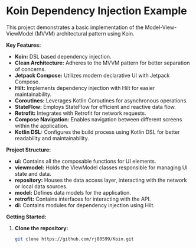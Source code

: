 # Koin Dependency Injection Example

This project demonstrates a basic implementation of the Model-View-ViewModel (MVVM) architectural pattern using Koin.

**Key Features:**

* **Koin:** DSL based dependency injection.
* **Clean Architecture:** Adheres to the MVVM pattern for better separation of concerns.
* **Jetpack Compose:** Utilizes modern declarative UI with Jetpack Compose.
* **Hilt:** Implements dependency injection with Hilt for easier maintainability.
* **Coroutines:** Leverages Kotlin Coroutines for asynchronous operations.
* **StateFlow:** Employs StateFlow for efficient and reactive data flow.
* **Retrofit:** Integrates with Retrofit for network requests.
* **Compose Navigation:** Enables navigation between different screens within the application.
* **Kotlin DSL:** Configures the build process using Kotlin DSL for better readability and maintainability.

**Project Structure:**

* **ui:** Contains all the composable functions for UI elements.
* **viewmodel:** Holds the ViewModel classes responsible for managing UI state and data.
* **repository:** Houses the data access layer, interacting with the network or local data sources.
* **model:** Defines data models for the application.
* **retrofit:** Contains interfaces for interacting with the API.
* **di:** Contains modules for dependency injection using Hilt.

**Getting Started:**

1. **Clone the repository:**
   ```bash
   git clone https://github.com/rj80599/Koin.git
